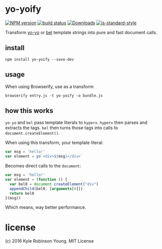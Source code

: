 # yo-yoify

[![NPM version][npm-image]][npm-url]
[![build status][travis-image]][travis-url]
[![Downloads][downloads-image]][downloads-url]
[![js-standard-style][standard-image]][standard-url]

Transform [yo-yo](https://github.com/maxogden/yo-yo) or
[bel](https://github.com/shama/bel) template strings into pure and fast
document calls.

## install

```shell
npm install yo-yoify --save-dev
```

## usage

When using Browserify, use as a transform:

```shell
browserify entry.js -t yo-yoify -o bundle.js
```

## how this works

`yo-yo` and `bel` pass template literals to `hyperx`. `hyperx` then parses and
extracts the tags. `bel` then turns those tags into calls to
`document.createElement()`.

When using this transform, your template literal:

```js
var msg = 'hello!'
var element = yo`<div>${msg}</div>`
```

Becomes direct calls to the `document`:

```js
var msg = 'hello!'
var element = (function () {
  var bel0 = document.createElement("div")
  appendChild(bel0, [arguments[0]])
  return bel0
}(msg))
```

Which means, way better performance.

# license
(c) 2016 Kyle Robinson Young. MIT License

[npm-image]: https://img.shields.io/npm/v/yo-yoify.svg?style=flat-square
[npm-url]: https://npmjs.org/package/yo-yoify
[travis-image]: https://img.shields.io/travis/shama/yo-yoify/master.svg?style=flat-square
[travis-url]: https://travis-ci.org/shama/yo-yoify
[downloads-image]: http://img.shields.io/npm/dm/vel.svg?style=flat-square
[downloads-url]: https://npmjs.org/package/yo-yoify
[standard-image]: https://img.shields.io/badge/code%20style-standard-brightgreen.svg?style=flat-square
[standard-url]: https://github.com/feross/standard
